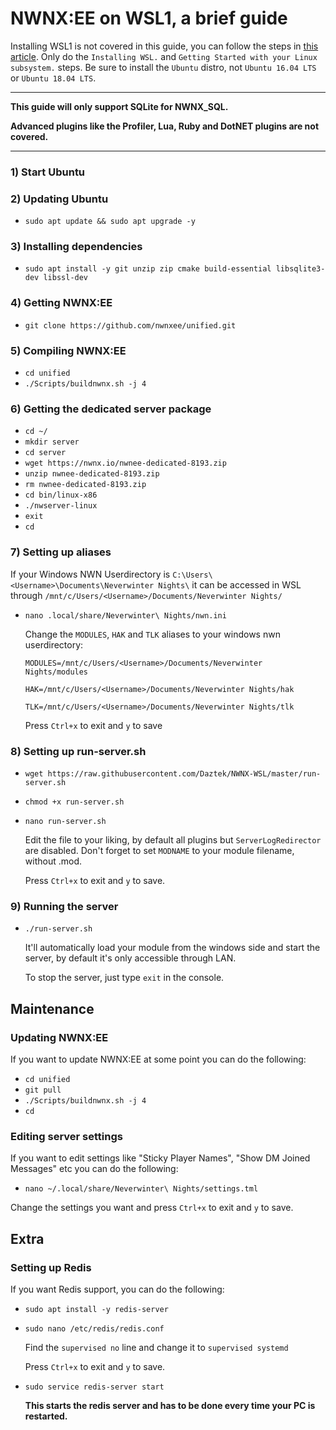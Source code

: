 # NWNX:EE on WSL1, a brief guide

Installing WSL1 is not covered in this guide, you can follow the steps in [this article](https://www.computerhope.com/issues/ch001879.htm). Only do the `Installing WSL.` and `Getting Started with your Linux subsystem.` steps. Be sure to install the `Ubuntu` distro, not `Ubuntu 16.04 LTS` or `Ubuntu 18.04 LTS`.

---

**This guide will only support SQLite for NWNX_SQL.**

**Advanced plugins like the Profiler, Lua, Ruby and DotNET plugins are not covered.**

---

### 1) Start Ubuntu

### 2) Updating Ubuntu 

- `sudo apt update && sudo apt upgrade -y`

### 3) Installing dependencies 

- `sudo apt install -y git unzip zip cmake build-essential libsqlite3-dev libssl-dev`

### 4) Getting NWNX:EE

- `git clone https://github.com/nwnxee/unified.git`

### 5) Compiling NWNX:EE

- `cd unified`
- `./Scripts/buildnwnx.sh -j 4`

### 6) Getting the dedicated server package

- `cd ~/`
- `mkdir server`
- `cd server`
- `wget https://nwnx.io/nwnee-dedicated-8193.zip`
- `unzip nwnee-dedicated-8193.zip`
- `rm nwnee-dedicated-8193.zip`
- `cd bin/linux-x86`
- `./nwserver-linux`
- `exit`
- `cd`

### 7) Setting up aliases 

If your Windows NWN Userdirectory is `C:\Users\<Username>\Documents\Neverwinter Nights\` it can be accessed in WSL through `/mnt/c/Users/<Username>/Documents/Neverwinter Nights/`

- `nano .local/share/Neverwinter\ Nights/nwn.ini`

  Change the `MODULES`, `HAK` and `TLK` aliases to your windows nwn userdirectory:

  `MODULES=/mnt/c/Users/<Username>/Documents/Neverwinter Nights/modules`

  `HAK=/mnt/c/Users/<Username>/Documents/Neverwinter Nights/hak`

  `TLK=/mnt/c/Users/<Username>/Documents/Neverwinter Nights/tlk`

  Press `Ctrl+x` to exit and `y` to save

### 8) Setting up run-server.sh

- `wget https://raw.githubusercontent.com/Daztek/NWNX-WSL/master/run-server.sh`
- `chmod +x run-server.sh`
- `nano run-server.sh`

  Edit the file to your liking, by default all plugins but `ServerLogRedirector` are disabled. Don't forget to set `MODNAME` to your module filename, without .mod.

  Press `Ctrl+x` to exit and `y` to save.

### 9) Running the server

- `./run-server.sh`

  It'll automatically load your module from the windows side and start the server, by default it's only accessible through LAN.

  To stop the server, just type `exit` in the console.

## Maintenance

### Updating NWNX:EE

If you want to update NWNX:EE at some point you can do the following:

- `cd unified`
- `git pull`
- `./Scripts/buildnwnx.sh -j 4`
- `cd`

### Editing server settings

If you want to edit settings like "Sticky Player Names", "Show DM Joined Messages" etc you can do the following:

- `nano ~/.local/share/Neverwinter\ Nights/settings.tml`

Change the settings you want and press `Ctrl+x` to exit and `y` to save.

## Extra

### Setting up Redis

If you want Redis support, you can do the following:

- `sudo apt install -y redis-server`
- `sudo nano /etc/redis/redis.conf`

  Find the `supervised no` line and change it to `supervised systemd`

  Press `Ctrl+x` to exit and `y` to save.

- `sudo service redis-server start`

  **This starts the redis server and has to be done every time your PC is restarted.**
